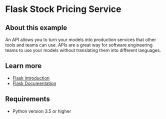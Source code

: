 # Flask Stock Pricing Service

## About this example

An API allows you to turn your models into production services that other tools and teams can use. APIs are a great way for software engineering teams to use your models without translating them into different languages.


## Learn more

* [Flask Introduction](https://palletsprojects.com/p/flask/)
* [Flask Documentation](https://flask.palletsprojects.com/en/1.1.x/)

## Requirements

* Python version 3.5 or higher

<!-- NOTE: this file is generated -->
